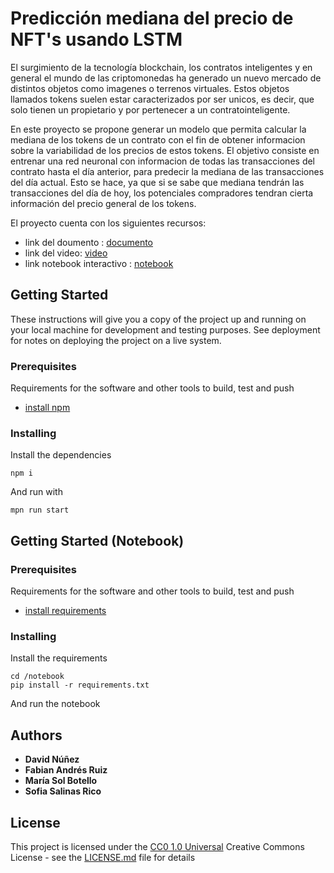 # Predicción mediana del precio de NFT's usando LSTM

El surgimiento de la tecnología blockchain, los contratos inteligentes y en general el mundo de las criptomonedas ha generado un nuevo mercado de distintos objetos como imagenes o terrenos virtuales. Estos objetos llamados  tokens suelen estar caracterizados por ser unicos, es decir, que solo tienen un propietario y por pertenecer a un contratointeligente.

En este proyecto se propone generar un modelo que permita calcular la mediana de los tokens de un contrato con el fin de obtener informacion sobre la variabilidad de los precios de estos tokens. El objetivo consiste en entrenar una red neuronal con informacion de todas las transacciones del contrato hasta el día anterior, para predecir la mediana de las transacciones del día actual. Esto se hace, ya que si se sabe que mediana tendrán las transacciones del día de hoy, los potenciales compradores tendran cierta información del precio general de los tokens.

El proyecto cuenta con los siguientes recursos:
- link del doumento : [documento](https://github.com/dnunezq/IA_Proyet_dp/blob/main/Proyecto_final_Intro_IA.pdf)
- link del video: [video](https://vimeo.com/777748127)
- link notebook interactivo : [notebook](http://34.125.227.157:8080/notebooks/work/Predicci%C3%B3n%20del%20precio%20de%20NFT's%20.ipynb/?token=ecd742482430bd26924140ed338f1e1164a01e2414968da54bdf7fb76c63a74e)

## Getting Started 

These instructions will give you a copy of the project up and running on
your local machine for development and testing purposes. See deployment
for notes on deploying the project on a live system.

### Prerequisites

Requirements for the software and other tools to build, test and push 
- [install npm](https://docs.npmjs.com/downloading-and-installing-node-js-and-npm)

### Installing


Install the dependencies

    npm i 

And run with 

    mpn run start
    
## Getting Started  (Notebook)


### Prerequisites

Requirements for the software and other tools to build, test and push 
- [install requirements](https://github.com/dnunezq/IA_Proyet_dp/blob/main/notebook/requirements.txt)

### Installing


Install the requirements

    cd /notebook
    pip install -r requirements.txt

And run the notebook 

    
## Authors

  - **David Núñez** 
  - **Fabian Andrés Ruiz**
  - **María Sol Botello**
  - **Sofia Salinas Rico**

## License

This project is licensed under the [CC0 1.0 Universal](LICENSE.md)
Creative Commons License - see the [LICENSE.md](LICENSE.md) file for
details


